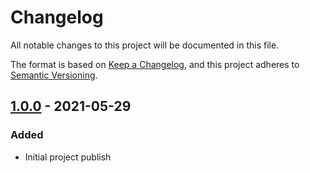 # Changelog

All notable changes to this project will be documented in this file.

The format is based on [Keep a Changelog](https://keepachangelog.com/en/1.0.0/),
and this project adheres to [Semantic Versioning](https://semver.org/spec/v2.0.0.html).

## [1.0.0] - 2021-05-29

### Added

- Initial project publish

[unreleased]: https://github.com/colinhemphill/next-vanilla-extract/compare/1.0.0...HEAD
[1.0.0]: https://github.com/colinhemphill/next-vanilla-extract/tags/0.1.0
